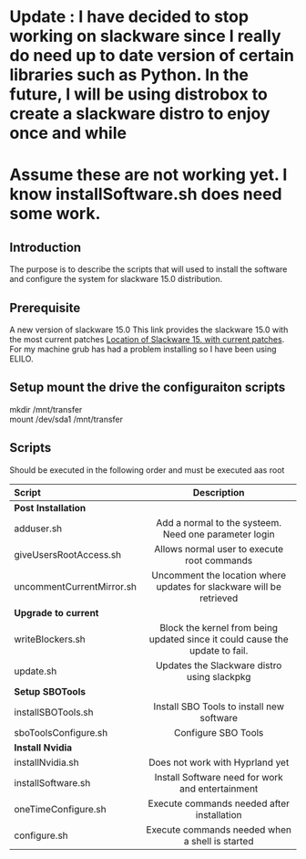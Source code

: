 # Update : I have decided to stop working on slackware since I really do need up to date version of certain libraries such as Python.  In the future, I will be using distrobox to create a slackware distro to enjoy once and while 

# Assume these are not working yet.  I know installSoftware.sh does need some work.

## Introduction
The purpose is to describe the scripts that will used to install the software and configure the system for slackware 15.0 distribution.

## Prerequisite
A new version of slackware 15.0 This link provides the slackware 15.0 with the most current patches [Location of Slackware 15. with current patches](https://slackware.uk/people/alien-current-iso/slackware64-current-iso/).  For my machine grub has had a problem installing so I have been using ELILO.


## Setup mount the drive the configuraiton scripts

mkdir /mnt/transfer<br>
mount /dev/sda1 /mnt/transfer

## Scripts
Should be executed in the following order and must be executed aas root

| Script                       | Description                                                                  |
| :------------------          | :---------:                                                                  |
| **Post Installation**        |                                                                              |
| adduser.sh                   | Add a normal to the systeem.  Need one parameter login                       | 
| giveUsersRootAccess.sh       | Allows normal user to execute root commands                                  |  
| uncommentCurrentMirror.sh    | Uncomment the location where updates for slackware will be retrieved         |
| **Upgrade to current**       |                                                                              |
| writeBlockers.sh             | Block the kernel from being updated since it could cause the update to fail. |
| update.sh                    | Updates the Slackware distro using slackpkg                                  |
| **Setup SBOTools**           |                                                                              |
| installSBOTools.sh           | Install SBO Tools to install new software                                    |
| sboToolsConfigure.sh         | Configure SBO Tools                                                          |
| **Install Nvidia**           |                                                                              |
| installNvidia.sh             | Does not work with Hyprland yet                                              |
| installSoftware.sh           | Install Software need for work and entertainment                             |
| oneTimeConfigure.sh          | Execute commands needed after installation                                   |
| configure.sh                 | Execute commands needed when a shell is started                              |

